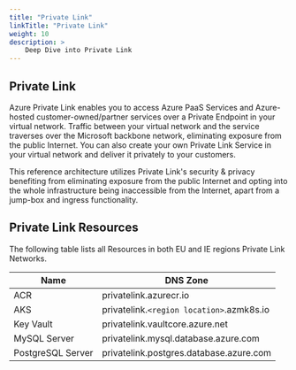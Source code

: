 ```yaml
---
title: "Private Link"
linkTitle: "Private Link"
weight: 10
description: >
    Deep Dive into Private Link
---
```


## Private Link

Azure Private Link enables you to access Azure PaaS Services and Azure-hosted customer-owned/partner services over a Private Endpoint in your virtual network.
Traffic between your virtual network and the service traverses over the Microsoft backbone network, eliminating exposure from the public Internet.
You can also create your own Private Link Service in your virtual network and deliver it privately to your customers.

This reference architecture utilizes Private Link's security & privacy benefiting from eliminating exposure from the public Internet and
opting into the whole infrastructure being inaccessible from the Internet, apart from a jump-box and ingress functionality.


## Private Link Resources

The following table lists all Resources in both EU and IE regions Private Link Networks.

| Name              | DNS Zone                                  |
| ----------------- | ----------------------------------------- |
| ACR               | privatelink.azurecr.io                    |
| AKS               | privatelink.`<region location>`.azmk8s.io |
| Key Vault         | privatelink.vaultcore.azure.net           |
| MySQL Server      | privatelink.mysql.database.azure.com      |
| PostgreSQL Server | privatelink.postgres.database.azure.com   |
